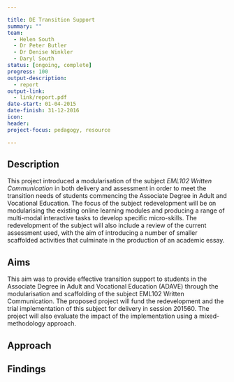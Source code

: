 ```yaml
---

title: DE Transition Support
summary: ""
team:
  - Helen South
  - Dr Peter Butler
  - Dr Denise Winkler
  - Daryl South
status: [ongoing, complete]
progress: 100
output-description:
  - report
output-link: 
  - link/report.pdf
date-start: 01-04-2015
date-finish: 31-12-2016
icon:
header:
project-focus: pedagogy, resource

---
```


## Description

This project introduced a modularisation of the subject *EML102 Written Communication* in both delivery and assessment in order to meet the transition needs of students commencing the Associate Degree in Adult and Vocational Education. The focus of the subject redevelopment will be on modularising the existing online learning modules and producing a range of multi-modal interactive tasks to develop specific micro-skills. The redevelopment of the subject will also include a review of the current assessment used, with the aim of introducing a number of smaller scaffolded activities that culminate in the production of an academic essay.

## Aims

This aim was to provide effective transition support to students in the Associate Degree in Adult and Vocational Education (ADAVE) through the modularisation and scaffolding of the subject EML102 Written Communication. The proposed project will fund the redevelopment and the trial implementation of this subject for delivery in session 201560. The project will also evaluate the impact of the implementation using a mixed-methodology approach.

## Approach



## Findings




